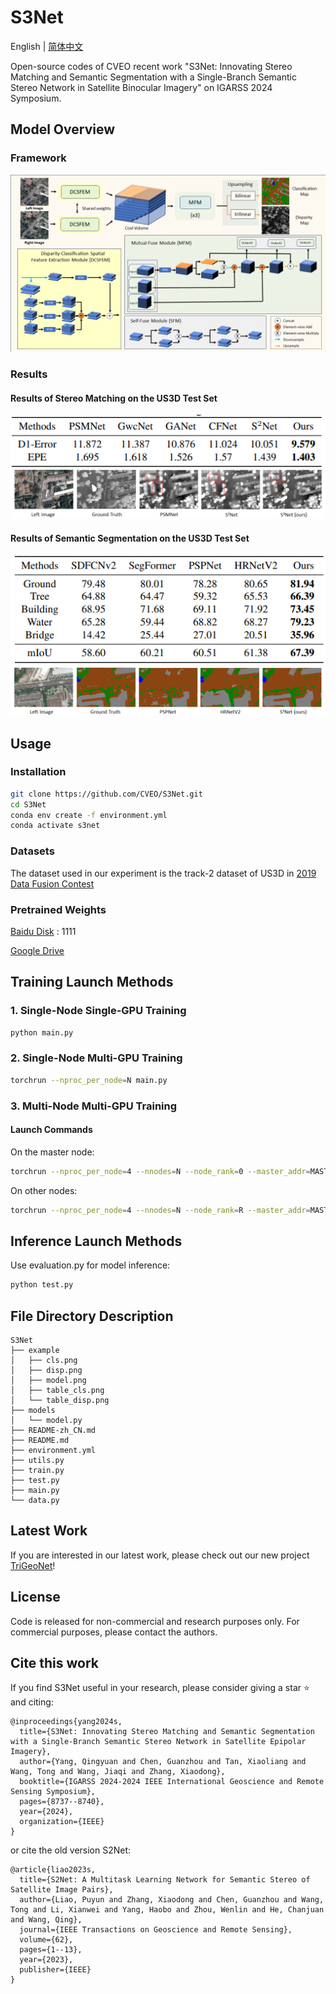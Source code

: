 # S3Net

English | [简体中文](./README-zh_CN.md) 

Open-source codes of CVEO recent work "S3Net: Innovating Stereo Matching and Semantic Segmentation with a Single-Branch Semantic Stereo Network in Satellite Binocular Imagery" on IGARSS 2024 Symposium.

## Model Overview
### Framework
![model](./example/model.png)

### Results
#### Results of Stereo Matching on the US3D Test Set
![cls](./example/table_disp.png)
![disp](./example/disp.png)

#### Results of Semantic Segmentation on the US3D Test Set
![cls](./example/table_cls.png)
![cls](./example/cls.png)

## Usage
### Installation
```bash
git clone https://github.com/CVEO/S3Net.git
cd S3Net
conda env create -f environment.yml
conda activate s3net
```
### Datasets
The dataset used in our experiment is the track-2 dataset of US3D in [2019 Data Fusion Contest](https://ieee-dataport.org/open-access/data-fusion-contest-2019-dfc2019)
### Pretrained Weights
[Baidu Disk](https://pan.baidu.com/s/1EHYTq4eBKVJXgeFTq8SYFQ?pwd=1111) : 1111 

[Google Drive](https://drive.google.com/file/d/1QrbsIir5FmKkZ2xlNL57AQKeQ7-vMubh/view?usp=drive_link)

## Training Launch Methods

### 1. Single-Node Single-GPU Training
```bash
python main.py
```

### 2. Single-Node Multi-GPU Training
```bash
torchrun --nproc_per_node=N main.py
```


### 3. Multi-Node Multi-GPU Training


#### Launch Commands
On the master node:
```bash
torchrun --nproc_per_node=4 --nnodes=N --node_rank=0 --master_addr=MASTER_IP --master_port=PORT main.py
```

On other nodes:
```bash
torchrun --nproc_per_node=4 --nnodes=N --node_rank=R --master_addr=MASTER_IP --master_port=PORT main.py
```

## Inference Launch Methods

Use evaluation.py for model inference:
```bash
python test.py
```
## File Directory Description
```
S3Net 
├── example
│   ├── cls.png
│   ├── disp.png
│   ├── model.png
│   ├── table_cls.png
│   └── table_disp.png
├── models
│   └── model.py
├── README-zh_CN.md
├── README.md
├── environment.yml
├── utils.py
├── train.py
├── test.py
├── main.py
└── data.py
```

## Latest Work
If you are interested in our latest work, please check out our new project [TriGeoNet](https://github.com/CVEO/TriGeoNet)!

## License
Code is released for non-commercial and research purposes only. For commercial purposes, please contact the authors.


## Cite this work
If you find S3Net useful in your research, please consider giving a star ⭐ and citing:
```
@inproceedings{yang2024s,
  title={S3Net: Innovating Stereo Matching and Semantic Segmentation with a Single-Branch Semantic Stereo Network in Satellite Epipolar Imagery},
  author={Yang, Qingyuan and Chen, Guanzhou and Tan, Xiaoliang and Wang, Tong and Wang, Jiaqi and Zhang, Xiaodong},
  booktitle={IGARSS 2024-2024 IEEE International Geoscience and Remote Sensing Symposium},
  pages={8737--8740},
  year={2024},
  organization={IEEE}
}
```

or cite the old version S2Net:

```
@article{liao2023s,
  title={S2Net: A Multitask Learning Network for Semantic Stereo of Satellite Image Pairs},
  author={Liao, Puyun and Zhang, Xiaodong and Chen, Guanzhou and Wang, Tong and Li, Xianwei and Yang, Haobo and Zhou, Wenlin and He, Chanjuan and Wang, Qing},
  journal={IEEE Transactions on Geoscience and Remote Sensing},
  volume={62},
  pages={1--13},
  year={2023},
  publisher={IEEE}
}
```
